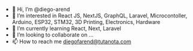 - 👋 Hi, I’m @diego-arend
- 👀 I’m interested in React JS, NextJS, GraphQL, Laravel, Microcontoller, Arduino, ESP32, STM32, 3D Printing, Electronics, Hardware 
- 🌱 I’m currently learning React, Next, Laravel
- 💞️ I’m looking to collaborate on ...
- 📫 How to reach me diegofarend@tutanota.com

<!---
diego-arend/diego-arend is a ✨ special ✨ repository because its `README.md` (this file) appears on your GitHub profile.
You can click the Preview link to take a look at your changes.
--->
